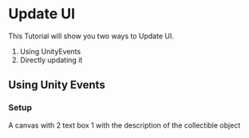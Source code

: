 
# Update UI

This Tutorial will show you two ways to Update UI.

1. Using UnityEvents
2. Directly updating it

## Using Unity Events

### Setup
A canvas with 2 text box 1 with the description of the collectible object 
